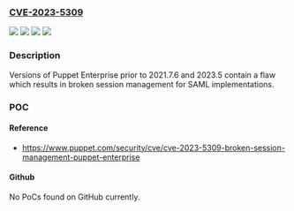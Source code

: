 ### [CVE-2023-5309](https://cve.mitre.org/cgi-bin/cvename.cgi?name=CVE-2023-5309)
![](https://img.shields.io/static/v1?label=Product&message=Puppet%20Enterprise&color=blue)
![](https://img.shields.io/static/v1?label=Version&message=2021.7.0%20&color=brightgreen)
![](https://img.shields.io/static/v1?label=Version&message=2023.0.0%20&color=brightgreen)
![](https://img.shields.io/static/v1?label=Vulnerability&message=CWE-384%20Session%20Fixation&color=brightgreen)

### Description

Versions of Puppet Enterprise prior to 2021.7.6 and 2023.5 contain a flaw which results in broken session management for SAML implementations. 

### POC

#### Reference
- https://www.puppet.com/security/cve/cve-2023-5309-broken-session-management-puppet-enterprise

#### Github
No PoCs found on GitHub currently.

